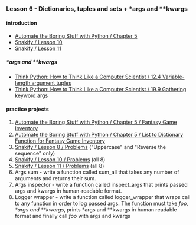 ### Lesson 6 - Dictionaries, tuples and sets + \*args and \*\*kwargs
#### introduction
- [Automate the Boring Stuff with Python / Chapter 5](https://automatetheboringstuff.com/chapter5/)
- [Snakify / Lesson 10](https://snakify.org/lessons/sets/)
- [Snakify / Lesson 11](https://snakify.org/lessons/dictionaries_dicts/)
#####  \*args and \*\*kwargs
- [Think Python: How to Think Like a Computer Scientist / 12.4  Variable-length argument tuples](http://greenteapress.com/thinkpython2/html/thinkpython2013.html#sec144)
- [Think Python: How to Think Like a Computer Scientist / 19.9  Gathering keyword args](http://greenteapress.com/thinkpython2/html/thinkpython2020.html#sec231)
#### practice projects
1. [Automate the Boring Stuff with Python / Chapter 5 / Fantasy Game Inventory](https://automatetheboringstuff.com/chapter5/)
1. [Automate the Boring Stuff with Python / Chapter 5 / List to Dictionary Function for Fantasy Game Inventory](https://automatetheboringstuff.com/chapter5/)
1. [Snakify / Lesson 8 / Problems](https://snakify.org/lessons/functions/problems/) ("Uppercase" and "Reverse the sequence" only)
1. [Snakify / Lesson 10 / Problems](https://snakify.org/lessons/sets/problems/) (all 8)
1. [Snakify / Lesson 11 / Problems](https://snakify.org/lessons/dictionaries_dicts/problems/) (all 8)
1. Args sum - write a function called sum_all that takes any number of arguments and returns their sum.
1. Args inspector - write a function called inspect_args that prints passed args and kwargs in human-readable format.
1. Logger wrapper - write a function called logger_wrapper that wraps call to any function in order to log passed args.
The function must take *foo, \*args and \*\*kwargs*, prints \*args and \*\*kwargs in human readable format and finally call *foo* with args and kwargs
